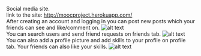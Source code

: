 Social media site.  
link to the site: http://moocproject.herokuapp.com/  
After creating an account and logging in you can post new posts which your friends can see and like/comment on.
![alt text](https://i.imgur.com/vbTOpHu.png)  
You can search users and send friend requests on friends tab.
![alt text](https://i.imgur.com/C9IgAoR.png)  
You can also add a profile picture and add skills to your profile on profile tab.
Your friends can also like your skills.
![alt text](https://i.imgur.com/xxpe6MM.png)
